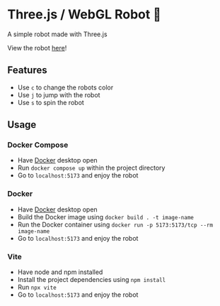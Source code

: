 # Three.js / WebGL Robot 🤖

A simple robot made with Three.js

View the robot [here](https://cg-robot.vercel.app)!

## Features

- Use `c` to change the robots color
- Use `j` to jump with the robot
- Use `s` to spin the robot

## Usage

### Docker Compose
- Have [Docker](https://www.docker.com/products/docker-desktop/) desktop open
- Run `docker compose up` within the project directory
- Go to `localhost:5173` and enjoy the robot

### Docker
- Have [Docker](https://www.docker.com/products/docker-desktop/) desktop open
- Build the Docker image using `docker build . -t image-name`
- Run the Docker container using `docker run -p 5173:5173/tcp --rm image-name`
- Go to `localhost:5173` and enjoy the robot

### Vite

- Have node and npm installed
- Install the project dependencies using `npm install`
- Run `npx vite`
- Go to `localhost:5173` and enjoy the robot
